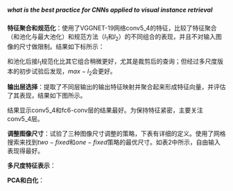 ##### what is the best practice for CNNs applied to visual instance retrieval

**特征聚合和规范化**：使用了VGGNET-19网络conv5\_4的特征，比较了特征聚合（和池化与最大池化）和规范方法（$l_1$和$l_2$）的不同组合的表现，并且不对输入图像的尺寸做限制。结果如下标所示：



和池化后接$l_1$规范化比其它组合稍微更好，尤其是裁剪后的查询；但经过多尺度版本的初步试验后发现，$max-l_2$会更好。

**输出层选择**：提取了不同层输出的输出特征映射并聚合起来形成特征向量，并评估了其表现，结果如下图所示。



结果显示conv5\_4和fc6-conv层的结果最好。为保持特征紧密，主要关注conv5\_4层。

**调整图像尺寸**：试验了三种图像尺寸调整的策略，下表有详细的定义。使用了网格搜索来找到$two-fixed$和$one-fixed$策略的最优尺寸。如表2中所示，自由输入表现得最好。

**多尺度特征表示**：

**PCA和白化**：